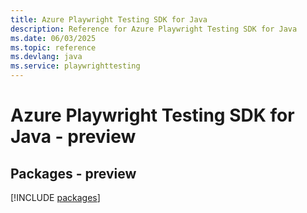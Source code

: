 ```yaml
---
title: Azure Playwright Testing SDK for Java
description: Reference for Azure Playwright Testing SDK for Java
ms.date: 06/03/2025
ms.topic: reference
ms.devlang: java
ms.service: playwrighttesting
---
```

# Azure Playwright Testing SDK for Java - preview
## Packages - preview
[!INCLUDE [packages](playwright-testing-index.md)]